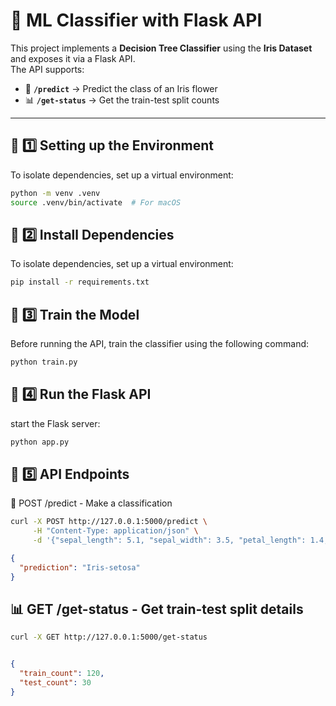 # 🌿 ML Classifier with Flask API

This project implements a **Decision Tree Classifier** using the **Iris Dataset** and exposes it via a Flask API.  
The API supports:  
- 🚀 **`/predict`** → Predict the class of an Iris flower  
- 📊 **`/get-status`** → Get the train-test split counts  

---

## 📌 1️⃣ Setting up the Environment
To isolate dependencies, set up a virtual environment:

```bash
python -m venv .venv
source .venv/bin/activate  # For macOS
```

## 📌 2️⃣ Install Dependencies
To isolate dependencies, set up a virtual environment:

```bash
pip install -r requirements.txt
```

## 📌 3️⃣ Train the Model
Before running the API, train the classifier using the following command:

```bash
python train.py
```


## 📌 4️⃣ Run the Flask API
start the Flask server:

```bash
python app.py
```


## 📌 5️⃣ API Endpoints
🚀 POST /predict - Make a classification

```bash
curl -X POST http://127.0.0.1:5000/predict \
     -H "Content-Type: application/json" \
     -d '{"sepal_length": 5.1, "sepal_width": 3.5, "petal_length": 1.4, "petal_width": 0.2}'

```

```json
{
  "prediction": "Iris-setosa"
}

```

## 📊 GET /get-status - Get train-test split details

```bash
curl -X GET http://127.0.0.1:5000/get-status
```

```json 

{
  "train_count": 120,
  "test_count": 30
}

```